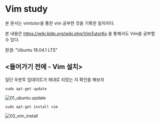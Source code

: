 # Vim study
본 문서는 vimtutor을 통한 vim 공부한 것을 기록한 일지이다.


본 내용은 https://wiki.kldp.org/wiki.php/VimTutorKo 을 통해서도 Vim을 공부할 수 있다.

환경: "Ubuntu 18.04.1 LTS"

<들어가기 전에 - Vim 설치>
----------------------

일단 우분투 업데이트가 제대로 되었는 지 확인을 해보자
    
    sudo apt-get update
![01_ubuntu update](https://user-images.githubusercontent.com/17330864/53000891-b89e3880-346c-11e9-8f52-ee56ab3d4b70.png)
    
    sudo apt-get install vim
![02_vim_install](https://user-images.githubusercontent.com/17330864/53000973-e84d4080-346c-11e9-86b2-f6bc16e856c9.png)

<VIM tutor>
  
  

